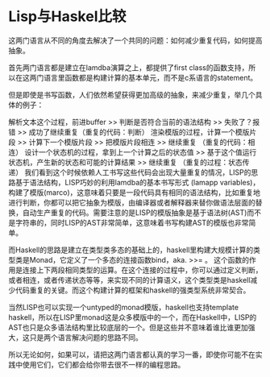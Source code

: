 # Lisp与Haskel比较

这两门语言从不同的角度去解决了一个共同的问题：如何减少重复代码，如何提高抽象。

首先两门语言都是建立在lamdba演算之上，都提供了first class的函数支持，所以在这两门语言里函数都是构建计算的基本单元，而不是c系语言的statement。

但是即使是书写函数，人们依然希望获得更加高级的抽象，来减少重复，举几个具体的例子：

解析文本这个过程，前进buffer >> 判断是否符合当前的语法结构 >> 失败了？报错 >> 成功了继续重复（重复的代码：判断）
渲染模版的过程，计算一个模版片段 >> 计算下一个模版片段 >> 把模版片段相连 >> 继续重复 （重复的代码：相连）
设计一个状态机的过程，拿到上一个计算之后的状态值 >> 基于这个值运行状态机，产生新的状态和可能的计算结果 >> 继续重复 （重复的过程：状态传递）
我们看到这个时候依赖人工书写这些代码会出现大量重复的情况，LISP的思路基于语法结构，LISP巧妙的利用lamdba的基本书写形式 (lamapp variables)，构建了模版(marco)，这意味着只要是一段代码具有相同的语法结构，比如重复地进行判断，你都可以把它抽象为模版，由编译器或者解释器来替你做语法层面的替换，自动生产重复的代码。需要注意的是LISP的模版抽象是基于语法树(AST)而不是字符串的，同时LISP的AST非常简单，这意味着书写构建AST的模版也非常简单。


而Haskell的思路是建立在类型类多态的基础上的，haskell里构建大规模计算的类型类是Monad，它定义了一个多态的连接函数bind，aka. >>= 。 这个函数的作用是连接上下两段相同类型的运算。在这个连接的过程中，你可以通过定义判断，或者相连，或者传递状态等等，来实现不同的计算语义，这个类型类是haskell减少代码重复的关键。而这个构建计算的框架和haskell的强类型系统非常契合。


当然LISP也可以实现一个untyped的monad模版，haskell也支持template haskell，所以在LISP里monad这是众多模版中的一个，而在Haskell中，LISP的AST也只是众多语法结构里比较底层的一个。但是这些并不意味着谁比谁更加强大，这只是两个语言解决问题的思路不同。


所以无论如何，如果可以，请把这两门语言都认真的学习一番，即使你可能不在实践中使用它们，它们都会给你带去很不一样的编程思路。
